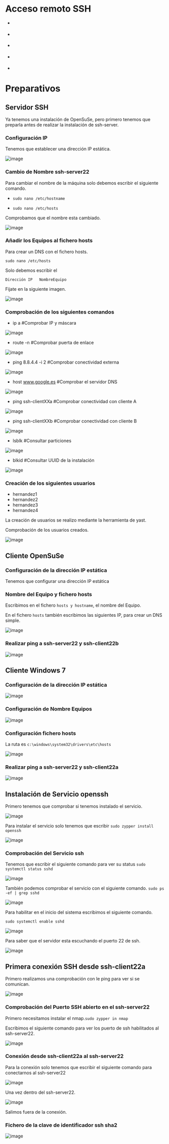 # Acceso remoto SSH

- [](#id1)

- [](#id2)

- [](#id3)

- [](#id4)

- [](#id5)


# Preparativos


## Servidor SSH<a name="id1"></a>

Ya tenemos una instalación de OpenSuSe, pero primero tenemos que preparla antes de realizar la instalación de ssh-server.

### Configuración IP <a name="id2"></a>

Tenemos que establecer una dirección IP estática.

![image](img/001.png)

### Cambio de Nombre ssh-server22 <a name="id3"></a>

Para cambiar el nombre de la máquina solo debemos escribir el siguiente comando.

- `sudo nano /etc/hostname`

- `sudo nano /etc/hosts`

Comprobamos que el nombre esta cambiado.

![image](img/002.png)


### Añadir los Equipos al fichero hosts <a name="id4"></a>

Para crear un DNS con el fichero hosts.

`sudo nano /etc/hosts`

Solo debemos escribir el

`Dirección IP   NombreEquipo`

Fijate en la siguiente imagen.

![image](img/003.png)


### Comprobación de los siguientes comandos <a name="id5"></a>

- ip a  #Comprobar IP y máscara

![image](img/004.png)

- route -n           #Comprobar puerta de enlace

![image](img/005.png)

- ping 8.8.4.4 -i 2  #Comprobar conectividad externa

![image](img/014.png)

- host www.google.es #Comprobar el servidor DNS

![image](img/015.png)

- ping ssh-clientXXa #Comprobar conectividad con cliente A

![image](img/006.png)

- ping ssh-clientXXb #Comprobar conectividad con cliente B

![image](img/0010.png)

- lsblk              #Consultar particiones

![image](img/007.png)

- blkid              #Consultar UUID de la instalación

![image](img/008.png)

### Creación de los siguientes usuarios <a name="id6"></a>

- hernandez1
- hernandez2
- hernandez3
- hernandez4

La creación de usuarios se realizo mediante la herramienta de yast.

Comprobación de los usuarios creados.

![image](img/009.png)

## Cliente OpenSuSe

### Configuración de la dirección IP estática

Tenemos que configurar una dirección IP estática


### Nombre del Equipo y fichero hosts

Escribimos en el fichero `hosts y hostname`, el nombre del Equipo.

En el fichero `hosts` también escribimos las siguientes IP, para crear un DNS simple.

![image](img/015.png)

### Realizar ping a ssh-server22 y ssh-client22b

![image](img/017.png)

## Cliente Windows 7

### Configuración de la dirección IP estática

![image](img/012.png)

### Configuración de Nombre Equipos

![image](img/013.png)

### Configuración fichero hosts

La ruta es `c:\windows\system32\drivers\etc\hosts`

![image](img/011.png)

### Realizar ping a ssh-server22 y ssh-client22a

![image](img/017.png)


## Instalación de Servicio openssh

Primero tenemos que comprobar si tenemos instalado el servicio.

![image](img/020.png)

Para instalar el servicio solo tenemos que escribir `sudo zypper install openssh`


![image](img/021.png)

### Comprobación del Servicio ssh

Tenemos que escribir el siguiente comando para ver su status `sudo systemctl status sshd`

![image](img/022.png)

También podemos comprobar el servicio con el siguiente comando. `sudo ps -ef | grep sshd`


![image](img/023.png)

Para habilitar en el inicio del sistema escribimos el siguiente comando.

`sudo systemctl enable sshd`

![image](img/025.png)

Para saber que el servidor esta escuchando el puerto 22 de ssh.

![image](img/024.png)

## Primera conexión SSH desde ssh-client22a

Primero realizamos una comprobación con le ping para ver si se comunican.

![image](img/026.png)

### Comprobación del Puerto SSH abierto en el ssh-server22

Primero necesitamos instalar el nmap.`sudo zypper in nmap`

Escribimos el siguiente comando para ver los puerto de ssh habilitados al ssh-server22.

![image](img/027.png)

### Conexión desde ssh-client22a al ssh-server22

Para la conexión solo tenemos que escribir el siguiente comando para conectarnos al ssh-server22

![image](img/028.png)

Una vez dentro del ssh-server22.

![image](img/029.png)

Salimos fuera de la conexión.

### Fichero de la clave de identificador ssh sha2

![image](img/030.png)
